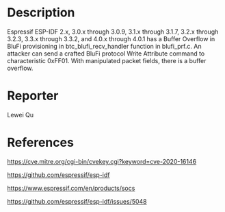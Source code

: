 # Description

Espressif ESP-IDF 2.x, 3.0.x through 3.0.9, 3.1.x through 3.1.7, 3.2.x through 3.2.3, 3.3.x through 3.3.2, and 4.0.x through 4.0.1 has a Buffer Overflow in BluFi provisioning in btc_blufi_recv_handler function in blufi_prf.c. An attacker can send a crafted BluFi protocol Write Attribute command to characteristic 0xFF01. With manipulated packet fields, there is a buffer overflow.

# Reporter

Lewei Qu

# References

https://cve.mitre.org/cgi-bin/cvekey.cgi?keyword=cve-2020-16146

https://github.com/espressif/esp-idf

https://www.espressif.com/en/products/socs

https://github.com/espressif/esp-idf/issues/5048
